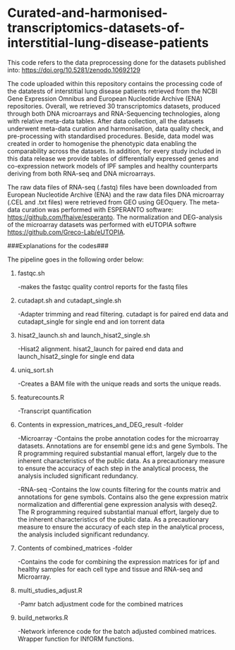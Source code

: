 # Curated-and-harmonised-transcriptomics-datasets-of-interstitial-lung-disease-patients

This code refers to the data preprocessing done for the datasets published into: https://doi.org/10.5281/zenodo.10692129

The code uploaded within this repository contains the processing code of the datatests of interstitial lung disease patients retrieved from the NCBI Gene Expression Omnibus and European Nucleotide Archive (ENA) 
repositories. Overall, we retrieved 30 transcriptomics datasets, produced through both DNA microarrays and RNA-Sequencing technologies, along with relative meta-data tables. After data collection, all the datasets 
underwent meta-data curation and harmonisation, data quality check, and pre-processing with standardised procedures. Beside, data model was created in order to homogenise the phenotypic data enabling the comparability 
across the datasets. In addition, for every study included in this data release we provide tables of differentially expressed genes and co-expression network models of IPF samples and healthy counterparts deriving from 
both RNA-seq and DNA microarrays.

The raw data files of RNA-seq (.fastq) files have been downloaded from European Nucleotide Archive (ENA) and the raw data files DNA microarray (.CEL and .txt files) were retrieved from GEO using GEOquery. 
The meta-data curation was performed with ESPERANTO software: https://github.com/fhaive/esperanto. 
The normalization and DEG-analysis of the microarray datasets was performed with eUTOPIA softwre https://github.com/Greco-Lab/eUTOPIA.

###Explanations for the codes###

The pipeline goes in the following order below:

1. fastqc.sh

	-makes the fastqc quality control reports for the fastq files

2. cutadapt.sh and cutadapt_single.sh

	-Adapter trimming and read filtering. cutadapt is for paired end data and cutadapt_single for single end and ion torrent data

3. hisat2_launch.sh and launch_hisat2_single.sh

	-Hisat2 alignment. hisat2_launch for paired end data and launch_hisat2_single for single end data

4. uniq_sort.sh
  
   -Creates a BAM file with the unique reads and sorts the unique reads. 

5. featurecounts.R

	-Transcript quantification

6. Contents in expression_matrices_and_DEG_result -folder
	
	-Microarray
		-Contains the probe annotation codes for the microarray datasets. Annotations are for ensembl gene id:s and gene Symbols. 
		The R programming required substantial manual effort, largely due to the inherent characteristics of the public data. As a precautionary 
		measure to ensure the accuracy of each step in the analytical process, the analysis included significant redundancy.

	-RNA-seq
		-Contains the low counts filtering for the counts matrix and annotations for gene symbols. Contains also the gene expression matrix normalization and
		differential gene expression analysis with deseq2. The R programming required substantial manual effort, largely due to the inherent characteristics 
		of the public data. As a precautionary  measure to ensure the accuracy of each step in the analytical process, the analysis included significant redundancy.

7. Contents of combined_matrices -folder
   
    -Contains the code for combining the expression matrices for ipf and healthy samples for each cell type and tissue and RNA-seq and Microarray.

8. multi_studies_adjust.R
   
	-Pamr batch adjustment code for the combined matrices

9. build_networks.R
    
    -Network inference code for the batch adjusted combined matrices. Wrapper function for INfORM functions. 

